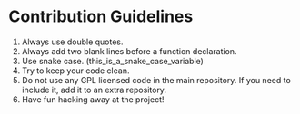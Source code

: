# Contribution Guidelines

1. Always use double quotes.
2. Always add two blank lines before a function declaration.
3. Use snake case. (this_is_a_snake_case_variable)
4. Try to keep your code clean.
5. Do not use any GPL licensed code in the main repository. If you need to include it, add it to an extra repository.
6. Have fun hacking away at the project!

